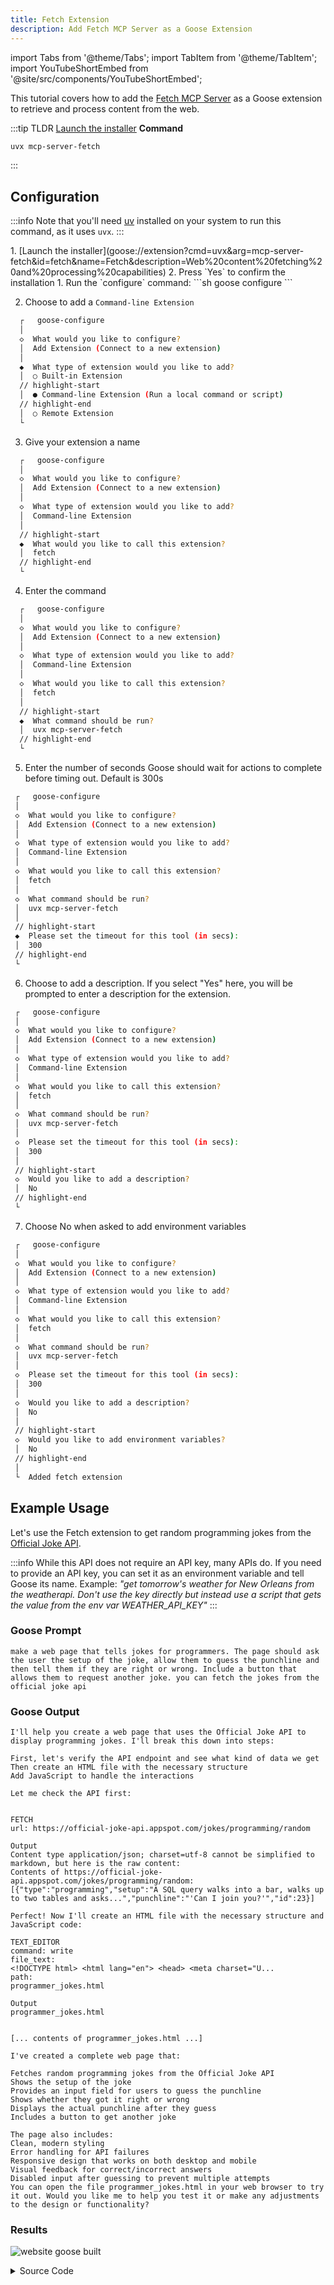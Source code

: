 ```yaml
---
title: Fetch Extension
description: Add Fetch MCP Server as a Goose Extension
---
```


import Tabs from '@theme/Tabs';
import TabItem from '@theme/TabItem';
import YouTubeShortEmbed from '@site/src/components/YouTubeShortEmbed';

<YouTubeShortEmbed videoUrl="https://www.youtube.com/embed/_WMm4kDYMog" />

This tutorial covers how to add the [Fetch MCP Server](https://github.com/modelcontextprotocol/servers/tree/main/src/fetch) as a Goose extension to retrieve and process content from the web.

:::tip TLDR
<Tabs groupId="interface">
  <TabItem value="ui" label="Goose Desktop" default>
  [Launch the installer](goose://extension?cmd=uvx&arg=mcp-server-fetch&id=fetch&name=Fetch&description=Web%20content%20fetching%20and%20processing%20capabilities)
  </TabItem>
  <TabItem value="cli" label="Goose CLI">
  **Command**
  ```sh
  uvx mcp-server-fetch
  ```
  </TabItem>
</Tabs>
:::

## Configuration

:::info
Note that you'll need [uv](https://docs.astral.sh/uv/#installation) installed on your system to run this command, as it uses `uvx`.
:::

<Tabs groupId="interface">
  <TabItem value="ui" label="Goose Desktop" default>
  1. [Launch the installer](goose://extension?cmd=uvx&arg=mcp-server-fetch&id=fetch&name=Fetch&description=Web%20content%20fetching%20and%20processing%20capabilities)
  2. Press `Yes` to confirm the installation
  </TabItem>
  <TabItem value="cli" label="Goose CLI">
  1. Run the `configure` command:
  ```sh
  goose configure
  ```

  2. Choose to add a `Command-line Extension`
  ```sh
    ┌   goose-configure 
    │
    ◇  What would you like to configure?
    │  Add Extension (Connect to a new extension) 
    │
    ◆  What type of extension would you like to add?
    │  ○ Built-in Extension 
    // highlight-start    
    │  ● Command-line Extension (Run a local command or script)
    // highlight-end    
    │  ○ Remote Extension 
    └ 
  ```

  3. Give your extension a name
  ```sh
    ┌   goose-configure 
    │
    ◇  What would you like to configure?
    │  Add Extension (Connect to a new extension) 
    │
    ◇  What type of extension would you like to add?
    │  Command-line Extension 
    │
    // highlight-start
    ◆  What would you like to call this extension?
    │  fetch
    // highlight-end
    └ 
  ```

  4. Enter the command
  ```sh
    ┌   goose-configure 
    │
    ◇  What would you like to configure?
    │  Add Extension (Connect to a new extension) 
    │
    ◇  What type of extension would you like to add?
    │  Command-line Extension 
    │
    ◇  What would you like to call this extension?
    │  fetch
    │
    // highlight-start
    ◆  What command should be run?
    │  uvx mcp-server-fetch
    // highlight-end
    └ 
  ``` 

  5. Enter the number of seconds Goose should wait for actions to complete before timing out. Default is 300s
   ```sh
    ┌   goose-configure 
    │
    ◇  What would you like to configure?
    │  Add Extension (Connect to a new extension) 
    │
    ◇  What type of extension would you like to add?
    │  Command-line Extension 
    │
    ◇  What would you like to call this extension?
    │  fetch
    │
    ◇  What command should be run?
    │  uvx mcp-server-fetch
    │
    // highlight-start
    ◆  Please set the timeout for this tool (in secs):
    │  300
    // highlight-end
    └ 
  ```  

  6. Choose to add a description. If you select "Yes" here, you will be prompted to enter a description for the extension.
   ```sh
    ┌   goose-configure 
    │
    ◇  What would you like to configure?
    │  Add Extension (Connect to a new extension) 
    │
    ◇  What type of extension would you like to add?
    │  Command-line Extension 
    │
    ◇  What would you like to call this extension?
    │  fetch
    │
    ◇  What command should be run?
    │  uvx mcp-server-fetch
    │
    ◇  Please set the timeout for this tool (in secs):
    │  300
    │
    // highlight-start
    ◇  Would you like to add a description?
    │  No
    // highlight-end
    └ 
  ```

  7. Choose No when asked to add environment variables

   ```sh
    ┌   goose-configure 
    │
    ◇  What would you like to configure?
    │  Add Extension (Connect to a new extension) 
    │
    ◇  What type of extension would you like to add?
    │  Command-line Extension 
    │
    ◇  What would you like to call this extension?
    │  fetch
    │
    ◇  What command should be run?
    │  uvx mcp-server-fetch
    │
    ◇  Please set the timeout for this tool (in secs):
    │  300
    │
    ◇  Would you like to add a description?
    │  No
    │    
    // highlight-start
    ◇  Would you like to add environment variables?
    │  No 
    // highlight-end
    │
    └  Added fetch extension 
  ```  

  </TabItem>
</Tabs>

## Example Usage

Let's use the Fetch extension to get random programming jokes from the [Official Joke API](https://official-joke-api.appspot.com/random_joke).

:::info
While this API does not require an API key, many APIs do. If you need to provide an API key, you can set it as an environment variable and tell Goose its name. Example: _"get tomorrow's weather for New Orleans from the weatherapi. Don't use the key directly but instead use a script that gets the value from the env var WEATHER_API_KEY"_
:::

### Goose Prompt
```
make a web page that tells jokes for programmers. The page should ask the user the setup of the joke, allow them to guess the punchline and then tell them if they are right or wrong. Include a button that allows them to request another joke. you can fetch the jokes from the official joke api
```

### Goose Output

```
I'll help you create a web page that uses the Official Joke API to display programming jokes. I'll break this down into steps:

First, let's verify the API endpoint and see what kind of data we get
Then create an HTML file with the necessary structure
Add JavaScript to handle the interactions

Let me check the API first:


FETCH
url: https://official-joke-api.appspot.com/jokes/programming/random

Output
Content type application/json; charset=utf-8 cannot be simplified to markdown, but here is the raw content:
Contents of https://official-joke-api.appspot.com/jokes/programming/random:
[{"type":"programming","setup":"A SQL query walks into a bar, walks up to two tables and asks...","punchline":"'Can I join you?'","id":23}]

Perfect! Now I'll create an HTML file with the necessary structure and JavaScript code:

TEXT_EDITOR
command: write
file_text:
<!DOCTYPE html> <html lang="en"> <head> <meta charset="U...
path:
programmer_jokes.html

Output
programmer_jokes.html


[... contents of programmer_jokes.html ...]

I've created a complete web page that:

Fetches random programming jokes from the Official Joke API
Shows the setup of the joke
Provides an input field for users to guess the punchline
Shows whether they got it right or wrong
Displays the actual punchline after they guess
Includes a button to get another joke

The page also includes:
Clean, modern styling
Error handling for API failures
Responsive design that works on both desktop and mobile
Visual feedback for correct/incorrect answers
Disabled input after guessing to prevent multiple attempts
You can open the file programmer_jokes.html in your web browser to try it out. Would you like me to help you test it or make any adjustments to the design or functionality?
```

### Results

![website goose built](../assets/guides/programmer-jokes-fetch-mcp.png)

<details>
<summary>Source Code</summary>

```html title="programmer_jokes.html"

<!DOCTYPE html>
<html lang="en">
<head>
    <meta charset="UTF-8">
    <meta name="viewport" content="width=device-width, initial-scale=1.0">
    <title>Programmer Jokes</title>
    <style>
        body {
            font-family: Arial, sans-serif;
            max-width: 800px;
            margin: 0 auto;
            padding: 20px;
            text-align: center;
        }
        .container {
            background-color: #f5f5f5;
            padding: 20px;
            border-radius: 10px;
            margin-top: 20px;
        }
        .setup {
            font-size: 1.2em;
            margin-bottom: 20px;
        }
        .guess-container {
            margin-bottom: 20px;
        }
        #guessInput {
            padding: 10px;
            width: 300px;
            margin-right: 10px;
        }
        button {
            padding: 10px 20px;
            background-color: #4CAF50;
            color: white;
            border: none;
            border-radius: 5px;
            cursor: pointer;
        }
        button:hover {
            background-color: #45a049;
        }
        .result {
            margin-top: 20px;
            font-weight: bold;
        }
        .correct {
            color: green;
        }
        .incorrect {
            color: red;
        }
        #punchline {
            display: none;
            margin-top: 20px;
            font-style: italic;
        }
    </style>
</head>
<body>
    <h1>Programmer Jokes</h1>
    <div class="container">
        <div id="setup" class="setup">Loading joke...</div>
        <div class="guess-container">
            <input type="text" id="guessInput" placeholder="Guess the punchline...">
            <button onclick="checkGuess()">Submit Guess</button>
        </div>
        <div id="result" class="result"></div>
        <div id="punchline"></div>
        <button onclick="getNewJoke()" style="margin-top: 20px;">Get Another Joke</button>
    </div>

    <script>
        let currentJoke = null;

        async function getNewJoke() {
            try {
                const response = await fetch('https://official-joke-api.appspot.com/jokes/programming/random');
                const jokes = await response.json();
                currentJoke = jokes[0];
                
                document.getElementById('setup').textContent = currentJoke.setup;
                document.getElementById('guessInput').value = '';
                document.getElementById('result').textContent = '';
                document.getElementById('punchline').style.display = 'none';
                document.getElementById('guessInput').disabled = false;
            } catch (error) {
                document.getElementById('setup').textContent = 'Error loading joke. Please try again.';
            }
        }

        function checkGuess() {
            const guess = document.getElementById('guessInput').value.trim().toLowerCase();
            const punchline = currentJoke.punchline.toLowerCase();
            const resultElement = document.getElementById('result');
            const punchlineElement = document.getElementById('punchline');

            if (guess === punchline) {
                resultElement.textContent = 'Correct! You got it! 🎉';
                resultElement.className = 'result correct';
            } else {
                resultElement.textContent = 'Not quite! Here\'s the punchline:';
                resultElement.className = 'result incorrect';
            }

            punchlineElement.textContent = currentJoke.punchline;
            punchlineElement.style.display = 'block';
            document.getElementById('guessInput').disabled = true;
        }

        // Load first joke when page loads
        getNewJoke();
    </script>
</body>
</html>
```

</details>

